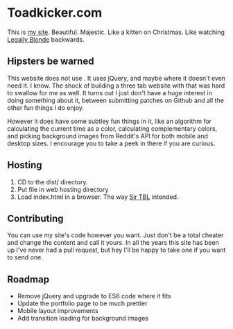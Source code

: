 # Toadkicker.com

This is [my site](http://toadkicker.com). Beautiful. Majestic. Like a kitten on Christmas. Like
watching [Legally Blonde](https://www.imdb.com/title/tt0250494/) backwards.

## Hipsters be warned
This website does not use <insert hot new front end thing>. It uses jQuery, and maybe where it doesn't even need it. I know. The shock of building a three tab website with that was hard to swallow for me as well. It turns out I just don't have a huge interest in doing something about it, between submitting patches on Github and all the other fun things I do enjoy.

However it does have some subtley fun things in it, like an algorithm for calculating the current time as a color, calculating complementary colors, and picking background images from Reddit's API for both mobile and desktop sizes. I encourage you to take a peek in there if you are curious.

## Hosting

1) CD to the dist/ directory.
2) Put file in web hosting directory
3) Load index.html in a browser. The way [Sir TBL](https://en.wikipedia.org/wiki/Tim_Berners-Lee) intended.

## Contributing

You can use my site's code however you want. Just don't be a total cheater and change the content and call it yours. In all the years this site has been up I've never had a pull request, but hey I'll be happy to take one if you want to send one.

## Roadmap

- Remove jQuery and upgrade to ES6 code where it fits
- Update the portfolio page to be much prettier
- Mobile layout improvements
- Add transition loading for background images
